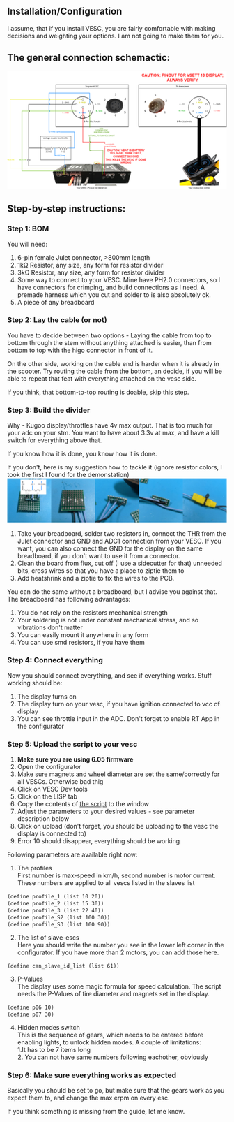 ## Installation/Configuration

I assume, that if you install VESC, you are fairly comfortable with making decisions and weighting your options. I am not going to make them for you.


## The general connection schemactic:


![Alt text](img/Connection.drawio.png)

## Step-by-step instructions:

### Step 1: BOM

You will need:  
1. 6-pin female Julet connector, >800mm length
2. 1kΩ Resistor, any size, any form for resistor divider
3. 3kΩ Resistor, any size, any form for resistor divider
4. Some way to connect to your VESC. Mine have PH2.0 connectors, so I have connectors for crimping, and build connections as I need. A premade harness which you cut and solder to is also absolutely ok.
5. A piece of any breadboard




### Step 2: Lay the cable (or not)

You have to decide between two options - 
Laying the cable from top to bottom through the stem without anything attached is easier, than from bottom to top with the higo connector in front of it.  

On the other side, working on the cable end is harder when it is already in the scooter.  Try routing  the cable from the bottom, an decide, if you will be able to repeat that feat with everything attached on the vesc side. 

If you think, that bottom-to-top routing is doable, skip this step.

### Step 3: Build the divider

Why - Kugoo display/throttles have 4v max output. That is too much for your adc on your stm. You want to have about 3.3v at max, and have a kill switch for everything above that. 

If you know how it is done, you know how it is done.

If you don't, here is my suggestion how to tackle it (ignore resistor colors, I took the first I found for the demonstation)
![divider](<img/divider soldering.png>)

1. Take your breadboard, solder two resistors in, connect the THR from the Julet connector and GND and ADC1 connection from your VESC. If you want, you can also connect the GND for the display on the same breadboard, if you don't want to use it from a connector.
2. Clean the board from flux, cut off (I use a sidecutter for that) unneeded bits, cross wires so that you have a place to ziptie them to
3. Add heatshrink and a ziptie to fix the wires to the PCB.

You can do the same without a breadboard, but I advise you against that.
The breadboard has following advantages:
1. You do not rely on the resistors mechanical strength
2. Your soldering is not under constant mechanical stress, and so vibrations don't matter
3. You can easily mount it anywhere in any form
4. You can use smd resistors, if you have them

### Step 4: Connect everything

Now you should connect everything, and see if everything works.
Stuff working should be:
1. The display turns on 
2. The display turn on your vesc, if you have ignition connected to vcc of display
3. You can see throttle input in the ADC. Don't forget to enable RT App in the configurator

### Step 5: Upload the script to your vesc

1. **Make sure you are using 6.05 firmware**
2. Open the configurator
3. Make sure magnets and wheel diameter are set the same/correctly for all VESCs. Otherwise  bad thig
4. Click on VESC Dev tools
5. Click on the LISP tab
6. Copy the contents of [the script](vsett_display_dual_vesc.lisp) to the window
7. Adjust the parameters to your desired values - see parameter description below
8. Click on upload (don't forget, you should be uploading to the vesc the display is connected to)
9. Error 10 should disappear, everything should be working

Following parameters are available right now:
1. The profiles  
First number is max-speed in km/h, second number is motor current.
These numbers are applied to all vescs listed in the slaves list
```
(define profile_1 (list 10 20))
(define profile_2 (list 15 30))
(define profile_3 (list 22 40))
(define profile_S2 (list 100 30))
(define profile_S3 (list 100 90))
```



2. The list of slave-escs  
Here you should write the number you see in the lower left corner in the configurator.  If you have more than 2 motors, you can add those here.
```
(define can_slave_id_list (list 61))
```



3. P-Values  
The display uses some magic formula for speed calculation. 
The script needs the P-Values of tire diameter and magnets set in the display.
```
(define p06 10)
(define p07 30)
```

4. Hidden modes switch  
This is the sequence of gears, which needs to be entered before enabling lights, to unlock hidden modes. A couple of limitations:  
    1.It has to be 7 items long  
    2. You can not have same numbers following eachother, obviously  

 
### Step 6: Make sure everything works as expected

Basically you should be set to go, but make sure that the gears work as you expect them to, and change the max erpm on every esc.

If you think something is missing from the guide, let me know.